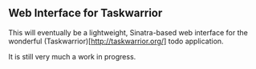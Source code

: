## Web Interface for Taskwarrior

This will eventually be a lightweight, Sinatra-based web interface for the
wonderful (Taskwarrior)[http://taskwarrior.org/] todo application.

It is still very much a work in progress.
